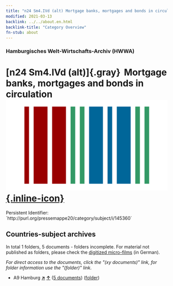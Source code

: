 ```yaml
---
title: "n24 Sm4.IVd (alt) Mortgage banks, mortgages and bonds in circulation"
modified: 2021-03-13
backlink: ../../about.en.html
backlink-title: "Category Overview"
fn-stub: about
---
```


### Hamburgisches Welt-Wirtschafts-Archiv (HWWA)

# [n24 Sm4.IVd (alt)]{.gray}&#8201; Mortgage banks, mortgages and bonds in circulation &#160; [![Wikidata](/images/Wikidata-logo.svg "Wikidata"){.inline-icon}](http://www.wikidata.org/entity/Q104710998)

<div class="hint">Persistent Identifier: `http://purl.org/pressemappe20/category/subject/i/145360`</div>







## Countries-subject archives





In total 1 folders, 5 documents - folders incomplete.
For material not published as folders, please check the [digitized micro-films](/film/h1_sh.de.html) (in German).

_For direct access to the documents, click the "(xy documents)" link, for folder information use the "(folder)" link._


- A9 Hamburg [**&nearr;**](../../../geo/i/140905/about.en.html "Hamburg (all folders)") [**&uarr;**](../../../geo/about.en.html#A9 "Country category system") (<a href="https://pm20.zbw.eu/iiifview/folder/sh/140905,145360" title="about: Hamburg : Mortgage banks, mortgages and bonds in circulation" target="_blank">5 documents</a>) ([folder](../../../../folder/sh/1409xx/140905/1453xx/145360/about.en.html))









